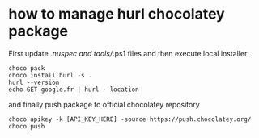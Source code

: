 # how to manage hurl chocolatey package

First update *.nuspec and tools/*.ps1 files and then execute local installer:

```
choco pack
choco install hurl -s .
hurl --version
echo GET google.fr | hurl --location
```

and finally push package to official chocolatey repository

```
choco apikey -k [API_KEY_HERE] -source https://push.chocolatey.org/
choco push
```

